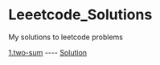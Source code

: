 # Leeetcode_Solutions
My solutions to leetcode problems

[1.two-sum](https://leetcode.com/problems/two-sum/) ---- [Solution](1_TwoSum.py) <br />
